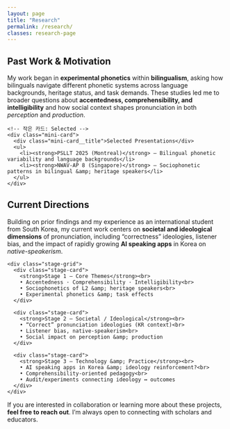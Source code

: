 ```yaml
---
layout: page
title: "Research"
permalink: /research/
classes: research-page
---
```


<div class="research">

  <!-- 블록 1: 과거 연구 주제 & 현재로 이어진 계기 -->
  <section class="research-block">
    <h2>Past Work &amp; Motivation</h2>
    <p>
      My work began in <strong>experimental phonetics</strong> within <strong>bilingualism</strong>, asking how bilinguals
      navigate different phonetic systems across language backgrounds, heritage status, and task demands.
      These studies led me to broader questions about <strong>accentedness, comprehensibility, and intelligibility</strong>
      and how social context shapes pronunciation in both <em>perception</em> and <em>production</em>.
    </p>

    <!-- 작은 카드: Selected -->
    <div class="mini-card">
      <div class="mini-card__title">Selected Presentations</div>
      <ul>
        <li><strong>PSLLT 2025 (Montreal)</strong> — Bilingual phonetic variability and language backgrounds</li>
        <li><strong>NWAV-AP 8 (Singapore)</strong> — Sociophonetic patterns in bilingual &amp; heritage speakers</li>
      </ul>
    </div>
  </section>

  <!-- 블록 2: 현재 연구 방향 (Stage 카드들 유지) -->
  <section class="research-block">
    <h2>Current Directions</h2>
    <p>
      Building on prior findings and my experience as an international student from South Korea, my current work centers on
      <strong>societal and ideological dimensions</strong> of pronunciation, including “correctness” ideologies, listener bias,
      and the impact of rapidly growing <strong>AI speaking apps</strong> in Korea on <em>native-speakerism</em>.
    </p>

    <div class="stage-grid">
      <div class="stage-card">
        <strong>Stage 1 — Core Themes</strong><br>
        • Accentedness · Comprehensibility · Intelligibility<br>
        • Sociophonetics of L2 &amp; heritage speakers<br>
        • Experimental phonetics &amp; task effects
      </div>

      <div class="stage-card">
        <strong>Stage 2 — Societal / Ideological</strong><br>
        • “Correct” pronunciation ideologies (KR context)<br>
        • Listener bias, native-speakerism<br>
        • Social impact on perception &amp; production
      </div>

      <div class="stage-card">
        <strong>Stage 3 — Technology &amp; Practice</strong><br>
        • AI speaking apps in Korea &amp; ideology reinforcement?<br>
        • Comprehensibility-oriented pedagogy<br>
        • Audit/experiments connecting ideology ↔ outcomes
      </div>
    </div>
  </section>

  <p class="research-foot">
    If you are interested in collaboration or learning more about these projects,
    <strong>feel free to reach out</strong>. I’m always open to connecting with scholars and educators.
  </p>

</div>
